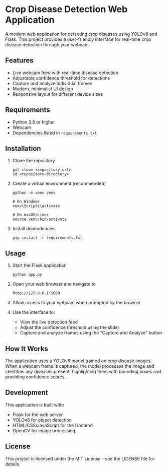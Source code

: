 # Crop Disease Detection Web Application

A modern web application for detecting crop diseases using YOLOv8 and Flask. This project provides a user-friendly interface for real-time crop disease detection through your webcam.

## Features

- Live webcam feed with real-time disease detection
- Adjustable confidence threshold for detections
- Capture and analyze individual frames
- Modern, minimalist UI design
- Responsive layout for different device sizes

## Requirements

- Python 3.8 or higher
- Webcam
- Dependencies listed in `requirements.txt`

## Installation

1. Clone the repository
   ```
   git clone <repository-url>
   cd <repository-directory>
   ```

2. Create a virtual environment (recommended)
   ```
   python -m venv venv
   
   # On Windows
   venv\Scripts\activate
   
   # On macOS/Linux
   source venv/bin/activate
   ```

3. Install dependencies
   ```
   pip install -r requirements.txt
   ```

## Usage

1. Start the Flask application
   ```
   python app.py
   ```

2. Open your web browser and navigate to
   ```
   http://127.0.0.1:5000
   ```

3. Allow access to your webcam when prompted by the browser

4. Use the interface to:
   - View the live detection feed
   - Adjust the confidence threshold using the slider
   - Capture and analyze frames using the "Capture and Analyze" button

## How It Works

The application uses a YOLOv8 model trained on crop disease images. When a webcam frame is captured, the model processes the image and identifies any diseases present, highlighting them with bounding boxes and providing confidence scores.

## Development

This application is built with:
- Flask for the web server
- YOLOv8 for object detection
- HTML/CSS/JavaScript for the frontend
- OpenCV for image processing

## License

This project is licensed under the MIT License - see the LICENSE file for details. 